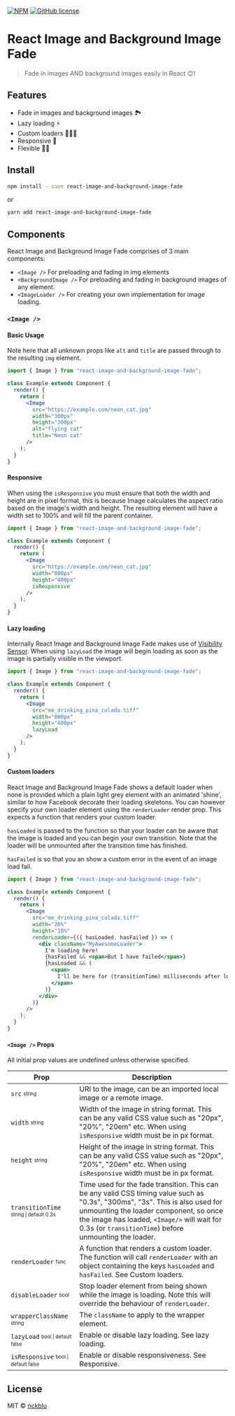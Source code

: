 [![NPM](https://img.shields.io/npm/v/react-image-and-background-image-fade.svg)](https://www.npmjs.com/package/react-image-and-background-image-fade) [![GitHub license](https://img.shields.io/github/license/Naereen/StrapDown.js.svg)](https://github.com/nckblu/a2b/LICENSE)

# React Image and Background Image Fade

> Fade in images AND background images easily in React 😉!

## Features

- Fade in images and background images 🏞
- ️Lazy loading ⚡
- Custom loaders 👨🏼‍🎨
- Responsive 📱
- Flexible 💪🏾

## Install

```bash
npm install --save react-image-and-background-image-fade
```

or

```bash
yarn add react-image-and-background-image-fade
```

## Components

React Image and Background Image Fade comprises of 3 main components:

- `<Image />` For preloading and fading in img elements
- `<BackgroundImage />` For preloading and fading in background images of any element.
- `<ImageLoader />` For creating your own implementation for image loading.

### `<Image />`

#### Basic Usage

Note here that all unknown props like `alt` and `title` are passed through to the resulting `img` element.

```jsx
import { Image } from "react-image-and-background-image-fade";

class Example extends Component {
  render() {
    return (
      <Image
        src="https://example.com/neon_cat.jpg"
        width="300px"
        height="300px"
        alt="flying cat"
        title="Neon cat"
      />
    );
  }
}
```

#### Responsive

When using the `isResponsive` you must ensure that both the width and height are in pixel format, this is because Image calculates the aspect ratio based on the image's width and height. The resulting element will have a width set to 100% and will fill the parent container.

```jsx
import { Image } from "react-image-and-background-image-fade";

class Example extends Component {
  render() {
    return (
      <Image
        src="https://example.com/neon_cat.jpg"
        width="800px"
        height="400px"
        isResponsive
      />
    );
  }
}
```

#### Lazy loading

Internally React Image and Background Image Fade makes use of [Visibility Sensor](https://github.com/joshwnj/react-visibility-sensor). When using `lazyLoad` the image will begin loading as soon as the image is partially visible in the viewport.

```jsx
import { Image } from "react-image-and-background-image-fade";

class Example extends Component {
  render() {
    return (
      <Image
        src="me_drinking_pina_colada.tiff"
        width="800px"
        height="400px"
        lazyLoad
      />
    );
  }
}
```

#### Custom loaders

React Image and Background Image Fade shows a default loader when none is provided which a plain light grey element with an animated 'shine', similar to how Facebook decorate their loading skeletons. You can however specify your own loader element using the `renderLoader` render prop. This expects a function that renders your custom loader.

`hasLoaded` is passed to the function so that your loader can be aware that the image is loaded and you can begin your own transition. Note that the loader will be unmounted after the transition time has finished.

`hasFailed` is so that you an show a custom error in the event of an image load fail.

```jsx
import { Image } from "react-image-and-background-image-fade";

class Example extends Component {
  render() {
    return (
      <Image
        src="me_drinking_pina_colada.tiff"
        width="20%"
        height="10%"
        renderLoader={({ hasLoaded, hasFailed }) => (
          <div className="MyAwesomeLoader">
            I'm loading here!
            {hasFailed && <span>But I have failed</span>}
            {hasLoaded && (
              <span>
                I'll be here for (transitionTime) milliseconds after load
              </span>
            )}
          </div>
        )}
      />
    );
  }
}
```

#### `<Image />` Props

All initial prop values are undefined unless otherwise specified.

| Prop                                                          | Description                                                                                                                                                                                                                                                                     |
| ------------------------------------------------------------- | ------------------------------------------------------------------------------------------------------------------------------------------------------------------------------------------------------------------------------------------------------------------------------- |
| `src` <sub><sup>string</sup></sub>                            | URI to the image, can be an imported local image or a remote image.                                                                                                                                                                                                             |
| `width` <sub><sup>string</sup></sub>                          | Width of the image in string format. This can be any valid CSS value such as "20px", "20%", "20em" etc. When using `isResponsive` width must be in px format.                                                                                                                   |
| `height` <sub><sup>string</sup></sub>                         | Height of the image in string format. This can be any valid CSS value such as "20px", "20%", "20em" etc. When using `isResponsive` width must be in px format.                                                                                                                  |
| `transitionTime` <sub><sup>string \| default 0.3s</sup></sub> | Time used for the fade transition. This can be any valid CSS timing value such as "0.3s", "300ms", "3s". This is also used for unmounting the loader component, so once the image has loaded, `<Image/>` will wait for 0.3s (or `transitionTime`) before unmounting the loader. |
| `renderLoader` <sub><sup>func</sup></sub>                     | A function that renders a custom loader. The function will call `renderLoader` with an object containing the keys `hasLoaded` and `hasFailed`. See Custom loaders.                                                                                                              |
| `disableLoader` <sub><sup>bool</sup></sub>                    | Stop loader element from being shown while the image is loading. Note this will override the behaviour of `renderLoader`.                                                                                                                                                       |
| `wrapperClassName` <sub><sup>string</sup></sub>               | The `className` to apply to the wrapper element.                                                                                                                                                                                                                                |
| `lazyLoad` <sub><sup>bool \| default false</sup></sub>        | Enable or disable lazy loading. See lazy loading.                                                                                                                                                                                                                               |
| `isResponsive` <sub><sup>bool \| default false</sup></sub>    | Enable or disable responsiveness. See Responsive.                                                                                                                                                                                                                               |

## License

MIT © [nckblu](https://github.com/nckblu)
